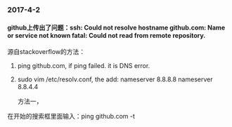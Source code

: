 ### 2017-4-2

#### github上传出了问题：ssh: Could not resolve hostname github.com: Name or service not known   fatal: Could not read from remote repository.

源自stackoverflow的方法：

1. ping github.com, if ping failed. it is DNS error.

2. sudo vim /etc/resolv.conf, the add: nameserver 8.8.8.8 nameserver 8.8.4.4

   方法一，

在开始的搜索框里面输入：ping github.com -t 